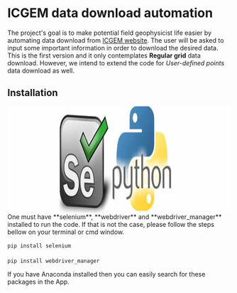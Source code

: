 # ICGEM data download automation

The project's goal is to make potential field geophysicist life easier by automating data download from [ICGEM website](http://icgem.gfz-potsdam.de/home). The user will be asked to input some important information in order to download the desired data. This is the first version and it only contemplates **Regular grid** data download. However, we intend to extend the code for *User-defined points* data download as well.


## Installation
<img align="center" height=240 src="iu.jpeg"/>
One must have **selenium**, **webdriver** and **webdriver_manager** installed to run the code. If that is not the case, please follow the steps bellow on your terminal or cmd window.

```bash
pip install selenium 

pip install webdriver_manager
```

If you have Anaconda installed then you can easily search for these packages in the App.